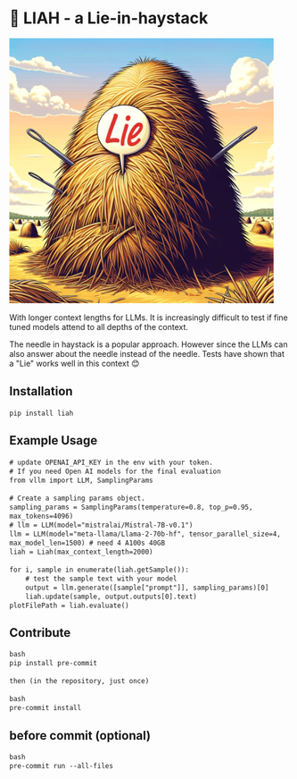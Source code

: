 
# 🤥 LIAH - a Lie-in-haystack

![LIAH](/images/liah.png "Liah")

With longer context lengths for LLMs. It is increasingly difficult to test
if fine tuned models attend to all depths of the context.

The needle in haystack is a popular approach. However since the LLMs can also answer
about the needle instead of the needle. Tests have shown that a "Lie" works well in
this context 😊

## Installation
    pip install liah

## Example Usage

    # update OPENAI_API_KEY in the env with your token.
    # If you need Open AI models for the final evaluation
    from vllm import LLM, SamplingParams

    # Create a sampling params object.
    sampling_params = SamplingParams(temperature=0.8, top_p=0.95, max_tokens=4096)
    # llm = LLM(model="mistralai/Mistral-7B-v0.1")
    llm = LLM(model="meta-llama/Llama-2-70b-hf", tensor_parallel_size=4, max_model_len=1500) # need 4 A100s 40GB
    liah = Liah(max_context_length=2000)

    for i, sample in enumerate(liah.getSample()):
        # test the sample text with your model
        output = llm.generate([sample["prompt"]], sampling_params)[0]
        liah.update(sample, output.outputs[0].text)
    plotFilePath = liah.evaluate()

## Contribute

    bash
    pip install pre-commit

    then (in the repository, just once)

    bash
    pre-commit install

## before commit (optional)

    bash
    pre-commit run --all-files
